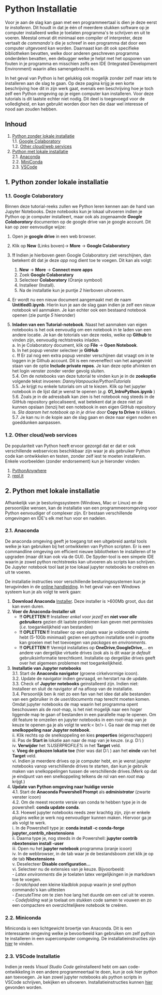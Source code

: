 # Python Installatie
Voor je aan de slag kan gaan met een programmeertaal is dien je deze eerst *te installeren*.
Dit houdt in dat je één of meerdere stukken software op je computer installeerd welke je toelaten
programma's te schrijven en uit te voeren. Meestal omvat dit minimaal een compiler of interpreter, deze
vertaalt de *commando's* die je schreef in een programma dat door een computer uitgevoerd kan 
worden. Daarnaast kan dit ook specifieke bibliotheken bevatten, welke door anderen geschreven 
programma onderdelen bevatten, een debugger welke je helpt met het opsporen van fouten in je
programma en misschien zelfs een IDE (Integrated Development Environment) waarin alles samengebracht is.

In het geval van Python is het gelukkig ook mogelijk zonder zelf maar iets te installeren 
aan de slag te gaan. Op deze pagina krijg je een korte beschrijving hoe dit in zijn werk gaat,
evenals een beschrijving hoe je toch zelf een Python omgeving op je eigen computer kan installeren.
Voor deze tutorials is dit laatste echter niet nodig. Dit deel is toegevoegd voor de 
volledigheid, en kan gebruikt worden door hen die daar wel interesse of nood aan zouden hebben.

## Inhoud
1. [Python zonder lokale installatie](#noinstall)  
   1.1. [Google Colaboratory](#colab)  
   1.2. [Other cloud/web services](#webservice)  
2. [Python met lokale installatie](#install)  
   2.1. [Anaconda](#anaconda)  
   2.2. [MiniConda](#miniconda)  
   2.3. [VSCode](#vscode)  
<!-- Links are a bit tricky, local links go through anchors: HTML-A-tags. However, to work the "name" variable should be all non-caps -->
<!-- add 2 blank spaces at the end of a line to get a linebreak or use < br/> or add empty line -->

##  <a name='noinstall'> </a> 1. Python zonder lokale installatie  

###  <a name='colab'> </a> 1.1. Google Colaboratory
Binnen deze tutorial-reeks zullen we Python leren kennen aan de hand van Jupyter Notebooks. Deze notebooks kun je lokaal uitvoeren indien je Python op je computer installeert, maar ook als zogenaamde **_Google Colaboratory_** documenten op de google drive van je google account. Dit kan op zeer eenvoudige wijze: 

1. Open je **google drive** in een web browser.
2. Klik op **New** (Links boven)&rarr; **More** &rarr; **Google Colaboratory**
3. **!!** Indien je hierboven geen Google Colaboratory ziet verschijnen, dan betekent dit dat je deze *app* nog dient toe te voegen. Dit kan als volgt:

   1. **New** &rarr; **More** &rarr; **Connect more apps**
   2. Zoek **Google Colaboratory**
   3. Selecteer **Colaboratory** (Oranje symbool)<br/>
   4. Installeer (Install).<br/>
   5. Na de installatie kun je puntje *2* hierboven uitvoeren.<br/>
4. Er wordt nu een nieuw document aangemaakt met de naam **Untitled0.ipynb**. Hierin kun je aan de slag gaan indien je zelf een nieuw notebook wil aanmaken. Je kan echter ook een bestaand notebook openen (zie puntje *5* hieronder)<br/>
5. **Inladen van een Tutorial-notebook**. Naast het aanmaken van eigen notebooks is het ook eenvoudig om een notebook in te laden van een andere locatie. Je kan de totorials van deze
	   reeks, welke op **Github** te vinden zijn, eenvoudig rechtstreeks inladen.<br/>
   a. In je Colaboratory document, klik op **File** &rarr; **Open Notebook**.<br/>
   b. In het popup venster selecteer je **GitHub**<br/>
   c. **!!** Er zal nog een extra popup venster verschijnen dat vraagt om in te loggen in je 
	        Github account. Dit is een neveneffect van het aangevinkt staan van de optie 
		**Include private repos**. Je kan deze optie afvinken en het login venster
		zonder verder gevolg sluiten.<br/>
   5.4. Om de notebooks van deze tutorial te vinden kun je in de **zoekoptie** volgende tekst 
	        invoeren: *DannyVanpoucke/PythonTutorials* <br/>
   5.5. Je krijgt nu enkele tutorials om uit te kiezen. Klik op het jupyter notebook in de 
            lijst dat je wenst te openen (*e.g.* **01_IntroPython.ipynb** ) <br/>
   5.6. Zoals je in de adressbalk kan zien is het notebook nog steeds in de GitHub repository
                gelocaliseerd, wat betekent dat je deze niet zal kunnen opslaan (tenzij het een 
		notebook in een eigen GitHub repository is. *Sla daarom het notebook op in je drive door*
		**Copy to Drive** *te klikken.* <br/>
   5.7. Je kan nu in de kopie aan de slag gaan en deze naar eigen noden en goeddunken aanpassen.


###  <a name='webservice'> </a> 1.2. Other cloud/web services
De populariteit van Python heeft ervoor gezorgd dat er dat er ook verschillende webservices beschikbaar
zijn waar je als gebruiker Python code kan ontwikkelen en testen, zonder zelf iest te moeten installeren.
Enkele voorbeelden (zonder endorsement) kun je hieronder vinden:
   1. [PythonAnywhere](https://www.pythonanywhere.com/)
   2. [repl.it](https://replit.com/)


##  <a name='install'> </a> 2. Python met lokale installatie
Afhankelijk van je besturingssysteem (Windows, Mac or Linux) en de persoonlijke wensen, kan de
installatie van een programmeeromgeving voor Python eenvoudiger of complexer zijn. Er bestaan
verschillende omgevingen en IDE's elk met hun voor en nadelen. 

###  <a name='anaconda'> </a> 2.1. Anaconda
De anaconda omgeving geeft je toegang tot een uitgebreid aantal tools welke je kan gebruiken
bij het ontwikkelen van Python scripten. Er is een commandline omgeving om efficient nieuwe
bibliotheken te installeren of te upgraden (maar dit kan ook via de GUI). De Spyder-tool is een
simpele IDE waarin je zowel python rechtstreeks kan uitvoeren als scripts kan schrijven. De 
Jupyter notebook tool laat je toe lokaal jupyter notebooks te creëren en uit te voeren.

De installatie instructies voor verschillende besturingssystemen kun je terugvinden in de 
[online handleiding](https://docs.anaconda.com/anaconda/install/index.html). In het geval 
van een Windows systeem kun je als volgt te werk gaan:
1. **Download Anaconda** [Installer](https://www.anaconda.com/products/distribution). Deze
     installer is >600Mb groot, dus dat kan even duren.<br/>
2. **Voer de Anaconda-Installer uit**<br/>
   - **!! OPLETTEN !!** Installeer *enkel voor jezelf* en **niet voor _alle_ _gebruikers_** gezien
	   dit laatste problemen kan geven met permissies (*i.e.* toegankelijkheid van bestanden)<br/>
   - **!! OPLETTEN !!** Installeer op een plaats waar je voldoende ruimte hebt (5-10Gb minimaal)
	   gezien een python installatie snel in grootte kan groeien met het toevoegen van *packages* 
	   en *environments*.<br/>
   - **!! OPLETTEN !!** Vermijd installaties op **OneDrive**,**GoogleDrive**,... en andere van dergelijke virtuele
	   drives (ook als is dit waar je *default* gebruiksinformatie terechtkomt. Installatie op dergelijke
	   drives geeft over het algemeen problemen met toegankelijkheid.<br/>
3. **Installatie van Jupyter notebooks**<br/>
   3.1. Start de **Anaconda navigator** (groene cirkelvormige icoon).<br/>
   3.2. Update de navigator indien gevraagd, en herstart na de update.<br/>
   3.3. Check of **Jupyter notebooks** geinstalleerd zijn. Indien niet: Installeer en 
	      sluit de navigator af na afloop van de installatie.<br/>
   3.4. Persoonlijk ben ik niet zo een fan van het idee dat alle bestanden van een gebruiker
        in de *user/documents* map terecht moeten komen. Omdat jupyter notebooks de map 
	waarin het programma opent beschouwen als de *root*-map, is het niet mogelijk naar 
	een hoger liggende map te gaan of bestanden in een parallelle map te openen. Om 
	dit feature te omzeilen en jupyter notebooks in een root-map van je keuze te openen 
	ga je als volgt te werk:< br/>
        i.  Ga naar de map met de **snelkoppeling naar Jupyter notebook**.<br/>
        ii.  Klik rechts op de snelkoppeling en kies **properties** (eigenschappen)<br/>
        iii. Pas de **Start in** lokatie aan naar de map van je keuze. (*e.g.* D:\ )<br/>
        iv.  **Verwijder** het *%USERPROFILE%* in het **Target** veld.<br/>
        v.   **Voeg de gekozen lokatie toe** (hier was dat D:\ ) aan het **einde** van het **Target** veld.<br/>
        vi.  Indien je meerdere drives op je computer hebt, en je wenst jupyter notebooks vanop
			     verschillende drives te starten, dan kun je gebruik maken van snelkoppelingen tussen
				 de verschillende drives.(Merk op dat je eindpunt van een snelkoppeling telkens de rol
				 van een *root* map krijgt.)<br/>
4. **Update van Python omgeving naar huidige versie**<br/>
   4.1. Start de **Anaconda Powershell Prompt** als **_administrator_** (zwarte venster icoon)<br/>
   4.2. Om de meest recente versie van conda te hebben type je in de powershell: **conda update conda**.<br/>
   4.3. Hoewel jupyter notebooks reeds zeer krachtig zijn, zijn er enkele plugins welke je werk
	        nog eenvoudiger kunnen maken. Hiervoor ga je als volgt te werk.<br/>
        i.   In de Powershell type je: **conda install -c conda-forge jupyter_contrib_nbextensions**<br/>
        ii.  Daarna type je, nog steeds in de Powershell: **jupyter contrib nbextension install -user**<br/>
        iii. Open nu het **jupyter notebook** programma (oranje icoon)<br/>
        iv.  In de webbrowser, in de tab waar je de bestandsboom ziet klik je op de tab **Nbextensions**<br/>
        v.   Deselecteer **Disable configuration...**<br/>
        vi.  Selecteer nu de extensies van je keuze. Bijvoorbeeld:<br/>
              - *Latex environments* die je toelaten latex vergelijkingen in je markdown toe te voegen.<br/>
              - *Scratchpad* een kleine kladblok popup waarin je snel python commando's kan uittesten<br/>
              - *ExecuteTime* om te zien hoe lang het duurde om een cel uit te voeren.<br/>
              - *Codefolding* wat je toelaat om stukken code samen te vouwen en zo een compactere en 
	        overzichtelijkere notebook te creëren.<br/>

###  <a name='miniconda'> </a> 2.2. Miniconda
Miniconda is een lichtgewicht broertje van Anaconda. Dit is een interessante omgeving welke je 
bevoorbeeld kan gebruiken om zelf python te installeren in een supercomputer comgeving.
De installatieinstructies zijn [hier](https://docs.conda.io/en/latest/miniconda.html) te vinden.

### <a name='vscode'> </a> 2.3. VSCode Installatie
Indien je reeds *Visual Studio Code* geïnstalleerd hebt om aan code-ontwikkeling in een andere
programmeertaal te doen, kun je ook hier python aan toevoegen. Je kan zowel jupyter notebooks 
als python scripts in VSCode schrijven, bekijken en uitvoeren. Installatieinstructies kunnen
[hier](https://code.visualstudio.com/docs/languages/python) gevonden worden.
